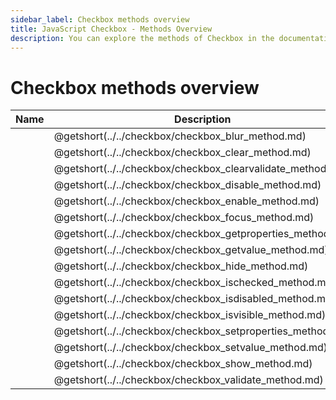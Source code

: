 ```yaml
---
sidebar_label: Checkbox methods overview
title: JavaScript Checkbox - Methods Overview 
description: You can explore the methods of Checkbox in the documentation of the DHTMLX JavaScript UI library. Browse developer guides and API reference, try out code examples and live demos, and download a free 30-day evaluation version of DHTMLX Suite 7.
---
```


# Checkbox methods overview

| Name                                                   | Description                                                   |
| ----------------------------------------------------- | ------------------------------------------------------------ |
| [](../../checkbox/checkbox_blur_method.md)          | @getshort(../../checkbox/checkbox_blur_method.md)          |
| [](../../checkbox/checkbox_clear_method.md)         | @getshort(../../checkbox/checkbox_clear_method.md)         |
| [](../../checkbox/checkbox_clearvalidate_method.md) | @getshort(../../checkbox/checkbox_clearvalidate_method.md) |
| [](../../checkbox/checkbox_disable_method.md)       | @getshort(../../checkbox/checkbox_disable_method.md)       |
| [](../../checkbox/checkbox_enable_method.md)        | @getshort(../../checkbox/checkbox_enable_method.md)        |
| [](../../checkbox/checkbox_focus_method.md)         | @getshort(../../checkbox/checkbox_focus_method.md)         |
| [](../../checkbox/checkbox_getproperties_method.md) | @getshort(../../checkbox/checkbox_getproperties_method.md) |
| [](../../checkbox/checkbox_getvalue_method.md)      | @getshort(../../checkbox/checkbox_getvalue_method.md)      |
| [](../../checkbox/checkbox_hide_method.md)          | @getshort(../../checkbox/checkbox_hide_method.md)          |
| [](../../checkbox/checkbox_ischecked_method.md)     | @getshort(../../checkbox/checkbox_ischecked_method.md)     |
| [](../../checkbox/checkbox_isdisabled_method.md)    | @getshort(../../checkbox/checkbox_isdisabled_method.md)    |
| [](../../checkbox/checkbox_isvisible_method.md)     | @getshort(../../checkbox/checkbox_isvisible_method.md)     |
| [](../../checkbox/checkbox_setproperties_method.md) | @getshort(../../checkbox/checkbox_setproperties_method.md) |
| [](../../checkbox/checkbox_setvalue_method.md)      | @getshort(../../checkbox/checkbox_setvalue_method.md)      |
| [](../../checkbox/checkbox_show_method.md)          | @getshort(../../checkbox/checkbox_show_method.md)          |
| [](../../checkbox/checkbox_validate_method.md)      | @getshort(../../checkbox/checkbox_validate_method.md)      |
